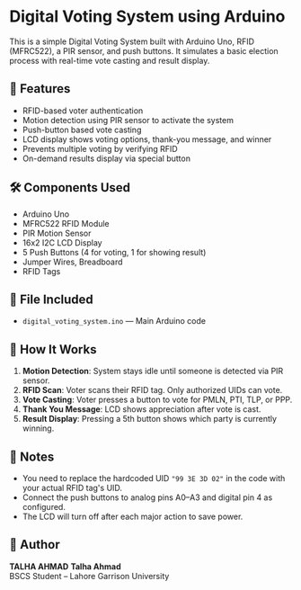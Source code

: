 # Digital Voting System using Arduino

This is a simple Digital Voting System built with Arduino Uno, RFID (MFRC522), a PIR sensor, and push buttons. It simulates a basic election process with real-time vote casting and result display.

## 🎯 Features
- RFID-based voter authentication
- Motion detection using PIR sensor to activate the system
- Push-button based vote casting
- LCD display shows voting options, thank-you message, and winner
- Prevents multiple voting by verifying RFID
- On-demand results display via special button

## 🛠 Components Used
- Arduino Uno
- MFRC522 RFID Module
- PIR Motion Sensor
- 16x2 I2C LCD Display
- 5 Push Buttons (4 for voting, 1 for showing result)
- Jumper Wires, Breadboard
- RFID Tags

## 📂 File Included
- `digital_voting_system.ino` — Main Arduino code



## 🔧 How It Works
1. **Motion Detection**: System stays idle until someone is detected via PIR sensor.
2. **RFID Scan**: Voter scans their RFID tag. Only authorized UIDs can vote.
3. **Vote Casting**: Voter presses a button to vote for PMLN, PTI, TLP, or PPP.
4. **Thank You Message**: LCD shows appreciation after vote is cast.
5. **Result Display**: Pressing a 5th button shows which party is currently winning.

## 📌 Notes
- You need to replace the hardcoded UID `"99 3E 3D 02"` in the code with your actual RFID tag's UID.
- Connect the push buttons to analog pins A0–A3 and digital pin 4 as configured.
- The LCD will turn off after each major action to save power.

## 👤 Author
**TALHA AHMAD**
**Talha Ahmad**  
BSCS Student – Lahore Garrison University  
